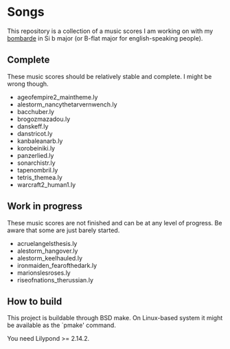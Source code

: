 Songs
=====

This repository is a collection of a music scores I am working on with
my [bombarde][1] in Si b major (or B-flat major for english-speaking
people).

Complete
--------

These music scores should be relatively stable and complete. I might
be wrong though.

* ageofempire2_maintheme.ly
* alestorm_nancythetarvernwench.ly
* bacchuber.ly
* brogozmazadou.ly
* danskeff.ly
* danstricot.ly
* kanbaleanarb.ly
* korobeiniki.ly
* panzerlied.ly
* sonarchistr.ly
* tapenombril.ly
* tetris_themea.ly
* warcraft2_human1.ly

Work in progress
----------------

These music scores are not finished and can be at any level of progress.
Be aware that some are just barely started.

* acruelangelsthesis.ly
* alestorm_hangover.ly
* alestorm_keelhauled.ly
* ironmaiden_fearofthedark.ly
* marionslesroses.ly
* riseofnations_therussian.ly

How to build
------------

This project is buildable through BSD make. On Linux-based system it
might be available as the `pmake' command.

You need Lilypond >= 2.14.2.

[1]: https://en.wikipedia.org/wiki/Bombard_%28music%29
